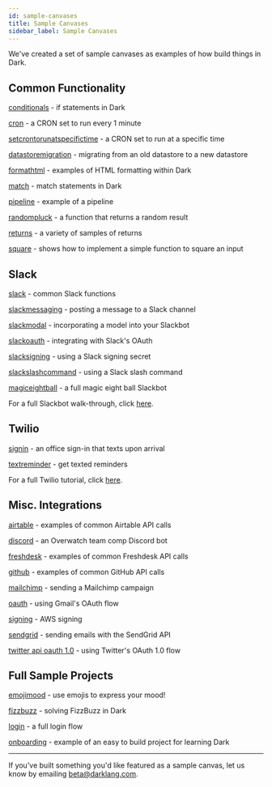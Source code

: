 ```yaml
---
id: sample-canvases
title: Sample Canvases
sidebar_label: Sample Canvases
---
```


We've created a set of sample canvases as examples of how build things in Dark.

## Common Functionality

[conditionals](https://darklang.com/a/sample-conditionals) - if statements in
Dark

[cron](https://darklang.com/a/sample-cron) - a CRON set to run every 1 minute

[setcrontorunatspecifictime](https://darklang.com/a/sample-setcrontorunatspecifictime) -
a CRON set to run at a specific time

[datastoremigration](https://darklang.com/a/sample-datastoremigration) -
migrating from an old datastore to a new datastore

[formathtml](https://darklang.com/a/sample-formathtml) - examples of HTML
formatting within Dark

[match](https://darklang.com/a/sample-match) - match statements in Dark

[pipeline](https://darklang.com/a/sample-pipeline) - example of a pipeline

[randompluck](https://darklang.com/a/sample-randompluck) - a function that
returns a random result

[returns](https://darklang.com/a/sample-returns) - a variety of samples of
returns

[square](https://darklang.com/a/sample-square) - shows how to implement a simple
function to square an input

## Slack

[slack](https://darklang.com/a/sample-slack) - common Slack functions

[slackmessaging](https://darklang.com/a/sample-slackmessaging) - posting a
message to a Slack channel

[slackmodal](https://darklang.com/a/sample-slackmodal) - incorporating a model
into your Slackbot

[slackoauth](https://darklang.com/a/sample-slackoauth) - integrating with
Slack's OAuth

[slacksigning](https://darklang.com/a/sample-slacksigning) - using a Slack
signing secret

[slackslashcommand](https://darklang.com/a/sample-slackslashcommand) - using a
Slack slash command

[magiceightball](https://darklang.com/a/sample-magiceightball) - a full magic
eight ball Slackbot

For a full Slackbot walk-through, click [here](/walk-throughs/slack-app).

## Twilio

[signin](https://darklang.com/a/sample-signin) - an office sign-in that texts
upon arrival

[textreminder](https://darklang.com/a/sample-textreminder) - get texted
reminders

For a full Twilio tutorial, click [here](/walk-throughs/twilio-app).

## Misc. Integrations

[airtable](https://darklang.com/a/sample-airtable) - examples of common Airtable
API calls

[discord](https://darklang.com/a/sample-discord) - an Overwatch team comp
Discord bot

[freshdesk](https://darklang.com/a/sample-freshdesk) - examples of common
Freshdesk API calls

[github](https://darklang.com/a/sample-github) - examples of common GitHub API
calls

[mailchimp](https://darklang.com/a/sample-mailchimp) - sending a Mailchimp
campaign

[oauth](https://darklang.com/a/sample-oauth) - using Gmail's OAuth flow

[signing](https://darklang.com/a/sample-aws-signing) - AWS signing

[sendgrid](https://darklang.com/a/sample-sendgrid) - sending emails with the
SendGrid API

[twitter api oauth 1.0](https://darklang.com/a/sample-twitter-auth) - using
Twitter's OAuth 1.0 flow

## Full Sample Projects

[emojimood](https://darklang.com/a/sample-emojimood) - use emojis to express
your mood!

[fizzbuzz](https://darklang.com/a/sample-fizzbuzz) - solving FizzBuzz in Dark

[login](https://darklang.com/a/sample-login) - a full login flow

[onboarding](https://darklang.com/a/sample-onboarding) - example of an easy to
build project for learning Dark

---

If you've built something you'd like featured as a sample canvas, let us know by
emailing beta@darklang.com.
